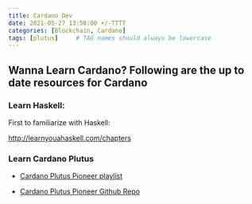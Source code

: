 ```yaml
---
title: Cardano Dev
date: 2021-05-27 13:58:00 +/-TTTT
categories: [Blockchain, Cardano]
tags: [plutus]     # TAG names should always be lowercase
---
```

## Wanna Learn Cardano? Following are the up to date resources for Cardano

### Learn Haskell:
First to familiarize with Haskell:

<http://learnyouahaskell.com/chapters>

### Learn Cardano Plutus

- [Cardano Plutus Pioneer playlist](https://www.youtube.com/watch?v=igV7kMXcdpw&list=PLnPTB0CuBOBypVDf1oGcsvnJGJg8h-LII)

- [Cardano Plutus Pioneer Github Repo](https://github.com/input-output-hk/plutus-pioneer-program)